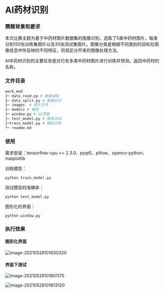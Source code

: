 # AI药材识别
### 赛题背景和要求

本次比赛主题为基于中药材图片数据集的图像识别，选取了5类中药材图片，每类分别150张训练集图片以及30张测试集图片。图像分类是根据不同类别的目标在图像信息中所反映的不同特征，将其区分开来的图像处理方法。

AI中药材识别的主要任务是对已有多类中药材图片进行训练并预测，返回中药材的名称。

### 文件目录
```bash
work_med
├─ data_read.py # 数据读取
├─ data_split.py # 数据切分
├─ images  # 图片文件
├─ models # 模型
├─ window.py # UI界面
├─ test_model.py # 模型测试
├─train_model.py # 模型训练
└─ readme.md 
```

### 使用
需求安装：tensorflow-cpu == 2.3.0、pyqt5、pillow、opencv-python、matplotlib

训练模型：
```
python train_model.py
```
测试模型的准确率：
```
python test_model.py
```
图形化的界面：
```
python window.py
```

### 执行效果

#### 图形化界面

![image-20210528101630320](C:\Users\lishuxuan\AppData\Roaming\Typora\typora-user-images\image-20210528101630320.png)

#### 界面下测试

![image-20210528101801175](C:\Users\lishuxuan\AppData\Roaming\Typora\typora-user-images\image-20210528101801175.png)

![image-20210528101813120](C:\Users\lishuxuan\AppData\Roaming\Typora\typora-user-images\image-20210528101813120.png)



